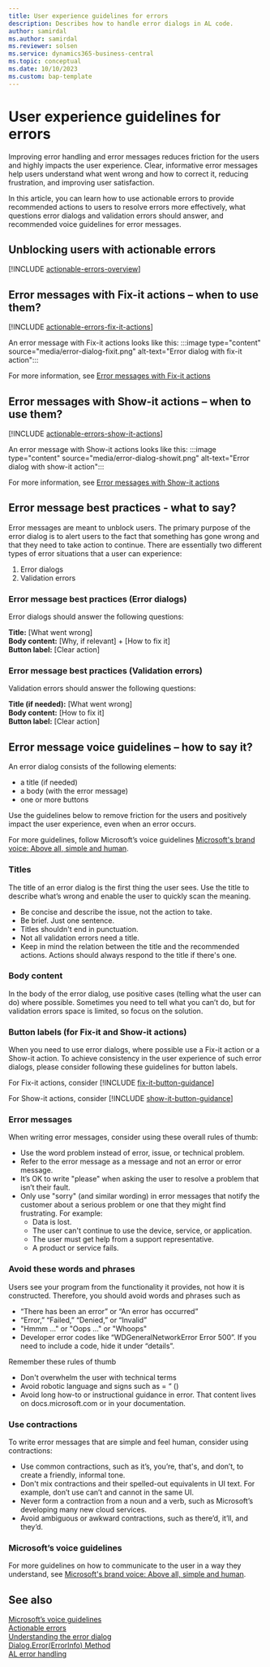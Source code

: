 ```yaml
---
title: User experience guidelines for errors
description: Describes how to handle error dialogs in AL code.
author: samirdal
ms.author: samirdal
ms.reviewer: solsen
ms.service: dynamics365-business-central
ms.topic: conceptual
ms.date: 10/10/2023
ms.custom: bap-template
---
```


# User experience guidelines for errors

Improving error handling and error messages reduces friction for the users and highly impacts the user experience. Clear, informative error messages help users understand what went wrong and how to correct it, reducing frustration, and improving user satisfaction. 

In this article, you can learn how to use actionable errors to provide recommended actions to users to resolve errors more effectively, what questions error dialogs and validation errors should answer, and recommended voice guidelines for error messages.


## Unblocking users with actionable errors

[!INCLUDE [actionable-errors-overview](includes/include-actionable-errors-overview.md)]

## Error messages with Fix-it actions – when to use them?

[!INCLUDE [actionable-errors-fix-it-actions](includes/include-actionable-errors-fix-it-actions.md)]


An error message with Fix-it actions looks like this:
:::image type="content" source="media/error-dialog-fixit.png" alt-text="Error dialog with fix-it action":::

For more information, see [Error messages with Fix-it actions](devenv-actionable-errors.md#fix-it-actions)

## Error messages with Show-it actions – when to use them?

[!INCLUDE [actionable-errors-show-it-actions](includes/include-actionable-errors-show-it-actions.md)]


An error message with Show-it actions looks like this:
:::image type="content" source="media/error-dialog-showit.png" alt-text="Error dialog with show-it action":::



For more information, see [Error messages with Show-it actions](devenv-actionable-errors.md#show-it-actions)


## Error message best practices - what to say?

Error messages are meant to unblock users. The primary purpose of the error dialog is to alert users to the fact that something has gone wrong and that they need to take action to continue. There are essentially two different types of error situations that a user can experience:
1. Error dialogs
2. Validation errors

### Error message best practices (Error dialogs)
Error dialogs should answer the following questions:

**Title:** [What went wrong]  
**Body content:** [Why, if relevant] + [How to fix it]  
**Button label:** [Clear action]  

### Error message best practices (Validation errors)
Validation errors should answer the following questions:

**Title (if needed):** [What went wrong]  
**Body content:** [How to fix it]  
**Button label:** [Clear action]  


## Error message voice guidelines – how to say it?
An error dialog consists of the following elements:
- a title (if needed)
- a body (with the error message)
- one or more buttons

Use the guidelines below to remove friction for the users and positively impact the user experience, even when an error occurs.

For more guidelines, follow Microsoft’s voice guidelines [Microsoft's brand voice: Above all, simple and human](https://learn.microsoft.com/style-guide/brand-voice-above-all-simple-human).


### Titles
The title of an error dialog is the first thing the user sees. Use the title to describe what’s wrong and enable the user to quickly scan the meaning.

- Be concise and describe the issue, not the action to take.
- Be brief. Just one sentence.
- Titles shouldn't end in punctuation.
- Not all validation errors need a title.  
- Keep in mind the relation between the title and the recommended actions. Actions should always respond to the title if there's one. 

### Body content

In the body of the error dialog, use positive cases (telling what the user can do) where possible. Sometimes you need to tell what you can’t do, but for validation errors space is limited, so focus on the solution.

### Button labels (for Fix-it and Show-it actions)
When you need to use error dialogs, where possible use a Fix-it action or a Show-it action. To achieve consistency in the user experience of such error dialogs, please consider following these guidelines for button labels.

For Fix-it actions, consider 
[!INCLUDE [fix-it-button-guidance](includes/include-fix-it-button-guidance.md)]


For Show-it actions, consider 
[!INCLUDE [show-it-button-guidance](includes/include-show-it-button-guidance.md)]

### Error messages
When writing error messages, consider using these overall rules of thumb:

- Use the word problem instead of error, issue, or technical problem. 
- Refer to the error message as a message and not an error or error message.  
- It’s OK to write "please" when asking the user to resolve a problem that isn’t their fault. 
- Only use "sorry" (and similar wording) in error messages that notify the customer about a serious problem or one that they might find frustrating. For example:
  - Data is lost. 
  - The user can't continue to use the device, service, or application. 
  - The user must get help from a support representative.  
  - A product or service fails. 

### Avoid these words and phrases
Users see your program from the functionality it provides, not how it is constructed. Therefore, you should avoid words and phrases such as

- “There has been an error” or “An error has occurred”  
- “Error,” “Failed,” “Denied,” or “Invalid”
- "Hmmm ..." or "Oops ..." or "Whoops"
- Developer error codes like “WDGeneralNetworkError Error 500”. If you need to include a code, hide it under “details”. 

Remember these rules of thumb
- Don't overwhelm the user with technical terms
- Avoid robotic language and signs such as = “ ()
- Avoid long how-to or instructional guidance in error. That content lives on docs.microsoft.com or in your documentation.

### Use contractions
To write error messages that are simple and feel human, consider using contractions:

- Use common contractions, such as it’s, you’re, that's, and don’t, to create a friendly, informal tone.
- Don't mix contractions and their spelled-out equivalents in UI text. For example, don’t use can’t and cannot in the same UI.
- Never form a contraction from a noun and a verb, such as Microsoft’s developing many new cloud services.
- Avoid ambiguous or awkward contractions, such as there’d, it’ll, and they’d.

### Microsoft’s voice guidelines
For more guidelines on how to communicate to the user in a way they understand, see [Microsoft's brand voice: Above all, simple and human](https://learn.microsoft.com/style-guide/brand-voice-above-all-simple-human).


## See also
[Microsoft’s voice guidelines](https://learn.microsoft.com/style-guide/brand-voice-above-all-simple-human)   
[Actionable errors](devenv-actionable-errors.md)   
[Understanding the error dialog](devenv-error-dialog.md)  
[Dialog.Error(ErrorInfo) Method](methods-auto/dialog/dialog-error-errorinfo-method.md)  
[AL error handling](devenv-al-error-handling.md)  
